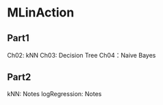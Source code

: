 # MLinAction
## Part1
Ch02: kNN
Ch03: Decision Tree
Ch04：Naive Bayes

## Part2
kNN: Notes
logRegression: Notes
